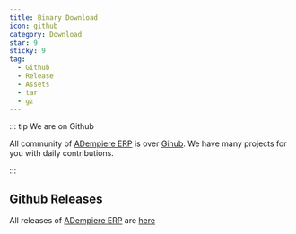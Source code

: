 ```yaml
---
title: Binary Download
icon: github
category: Download
star: 9
sticky: 9
tag:
  - Github
  - Release
  - Assets
  - tar
  - gz
---
```


::: tip We are on Github

All community of [ADempiere ERP](http://adempiere.net/) is over [Gihub](http://github.com/adempiere). We have many projects for you with daily contributions.

:::

## Github Releases

All releases of [ADempiere ERP](http://adempiere.net/) are [here](https://github.com/adempiere/adempiere/releases/latest)

<Releases/>
